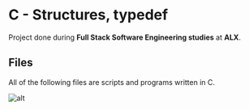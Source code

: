 # C - Structures, typedef

Project done during **Full Stack Software Engineering studies** at **ALX**.

## Files

All of the following files are scripts and programs written in C.

![alt](https://geps.dev/progress/00)
